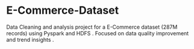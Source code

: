 # E-Commerce-Dataset
Data Cleaning and analysis project for a E-Commerce dataset (287M records) using Pyspark and HDFS . Focused on data quality improvement and trend insights .
